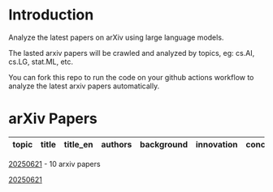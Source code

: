 # Introduction
Analyze the latest papers on arXiv using large language models.

The lasted arxiv papers will be crawled and analyzed by topics, eg: cs.AI, cs.LG, stat.ML, etc.

You can fork this repo to run the code on your github actions workflow to analyze the latest arxiv papers automatically.

# arXiv Papers

| topic | title | title_en | authors | background | innovation | conclusion |
| :---: | :---: | :---: | :---: | :---: | :---: | :---: |


[20250621](arxiv_papers_data/arxiv_papers_20250621_analyzed.md) - 10 arxiv papers

[20250621](arxiv_papers_data/arxiv_papers_20250621_analyzed.md)


